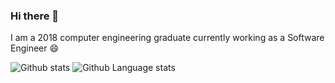 ### Hi there 👋

I am a 2018 computer engineering graduate currently working as a Software Engineer 😄

![Github stats](https://github-readme-stats.vercel.app/api?username=sanjay0-4&show_icons=true&theme=dracula&count_private=true) ![Github Language stats](https://github-readme-stats.vercel.app/api/top-langs/?username=sanjay0-4&langs_count=3&theme=dracula)

<!--
**Sanjay0-4/Sanjay0-4** is a ✨ _special_ ✨ repository because its `README.md` (this file) appears on your GitHub profile.

Here are some ideas to get you started:

- 🔭 I’m currently working on ...
- 🌱 I’m currently learning ...
- 👯 I’m looking to collaborate on ...
- 🤔 I’m looking for help with ...
- 💬 Ask me about ...
- 📫 How to reach me: ...
- 😄 Pronouns: ...
- ⚡ Fun fact: ...
-->
